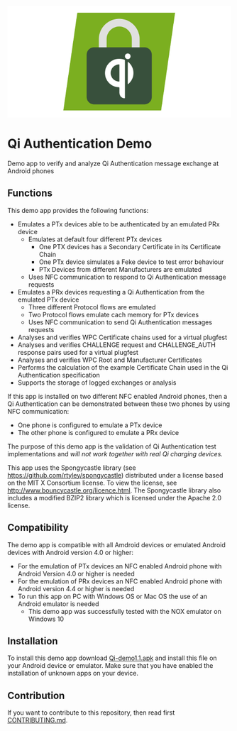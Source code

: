 ![Logo](/qi_ath.png)

# Qi Authentication Demo

Demo app to verify and analyze Qi Authentication message exchange at Android phones

## Functions

This demo app provides the following functions:
- Emulates a PTx devices able to be authenticated by an emulated PRx device
  - Emulates at default four different PTx devices
    - One PTX devices has a Secondary Certificate in its Certificate Chain
    - One PTx device simulates a Feke device to test error behaviour
    - PTx Devices from different Manufacturers are emulated
  - Uses NFC communication to respond to Qi Authentication message requests
- Emulates a PRx devices requesting a Qi Authentication from the emulated PTx device
  - Three different Protocol flows are emulated
  - Two Protocol flows emulate cach memory for PTx devices
  - Uses NFC communication to send Qi Authentication messages requests
- Analyses and verifies WPC Certificate chains used for a virtual plugfest
- Analyses and verifies CHALLENGE request and CHALLENGE_AUTH response pairs used for a virtual plugfest
- Analyses and verifies WPC Root and Manufacturer Certificates
- Performs the calculation of the example Certificate Chain used in the Qi Authentication specification
- Supports the storage of logged exchanges or analysis

If this app is installed on two different NFC enabled Android phones, then a Qi Authentication can be demonstrated between these two phones by using NFC communication: 
- One phone is configured to emulate a PTx device
- The other phone is configured to emulate a PRx device

The purpose of this demo app is the validation of Qi Authentication test implementations and *will not work together with real Qi charging devices.*

This app uses the Spongycastle library (see https://github.com/rtyley/spongycastle) distributed under a license based on the MIT X Consortium license. To view the license, see http://www.bouncycastle.org/licence.html. The Spongycastle library also includes a modified BZIP2 library which is licensed under the Apache 2.0 license. 

## Compatibility

The demo app is compatible with all Amdroid devices or emulated Android devices with Android version 4.0 or higher:
- For the emulation of PTx devices an NFC enabled Android phone with Android Version 4.0 or higher is needed
- For the emulation of PRx devices an NFC enabled Android phone with Android version 4.4 or higher is needed
- To run this app on PC with Windows OS or Mac OS the use of an Android emulator is needed
  - This demo app was successfully tested with the NOX emulator on Windows 10

## Installation

To install this demo app download [Qi-demo1.1.apk](Qi-demo1.1.apk) and install this file on your Android device or emulator. Make sure that you have enabled the installation of unknown apps on your device.

## Contribution

If you want to contribute to this repository, then read first [CONTRIBUTING.md](CONTRIBUTING.md).
